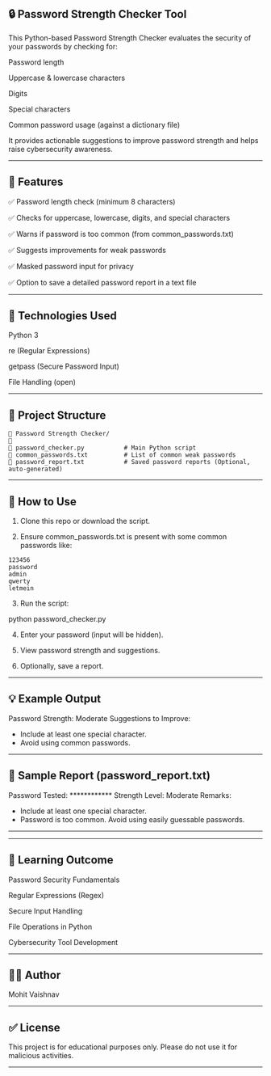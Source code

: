 ## 🔒 Password Strength Checker Tool

This Python-based Password Strength Checker evaluates the security of your passwords by checking for:

Password length

Uppercase & lowercase characters

Digits

Special characters

Common password usage (against a dictionary file)


It provides actionable suggestions to improve password strength and helps raise cybersecurity awareness.


---

## 🚀 Features

✅ Password length check (minimum 8 characters)

✅ Checks for uppercase, lowercase, digits, and special characters

✅ Warns if password is too common (from common_passwords.txt)

✅ Suggests improvements for weak passwords

✅ Masked password input for privacy

✅ Option to save a detailed password report in a text file



---

## 🔧 Technologies Used

Python 3

re (Regular Expressions)

getpass (Secure Password Input)

File Handling (open)



---

## 📂 Project Structure
```
📂 Password Strength Checker/
🔁
🐃 password_checker.py           # Main Python script
🐃 common_passwords.txt          # List of common weak passwords
🐃 password_report.txt           # Saved password reports (Optional, auto-generated)
```

---

## 📝 How to Use

1. Clone this repo or download the script.


2. Ensure common_passwords.txt is present with some common passwords like:


```
123456
password
admin
qwerty
letmein
```
3. Run the script:



python password_checker.py

4. Enter your password (input will be hidden).


5. View password strength and suggestions.


6. Optionally, save a report.




---

## 💡 Example Output

Password Strength: Moderate
Suggestions to Improve:
- Include at least one special character.
- Avoid using common passwords.


---

## 👑 Sample Report (password_report.txt)

Password Tested: ************
Strength Level: Moderate
Remarks:
- Include at least one special character.
- Password is too common. Avoid using easily guessable passwords.
----------------------------------------


---

## 🌟 Learning Outcome

Password Security Fundamentals

Regular Expressions (Regex)

Secure Input Handling

File Operations in Python

Cybersecurity Tool Development



---

## 👨‍💼 Author

Mohit Vaishnav


---

## ✅ License

This project is for educational purposes only. Please do not use it for malicious activities.


---